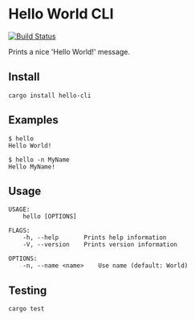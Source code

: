 Hello World CLI
===============

[![Build Status](https://travis-ci.org/fpoli/rust-hello-cli.svg?branch=master)](https://travis-ci.org/fpoli/rust-hello-cli)

Prints a nice 'Hello World!' message.


Install
-------

```
cargo install hello-cli
```


Examples
--------
```
$ hello
Hello World!
```

```
$ hello -n MyName
Hello MyName!
```


Usage
-----

```
USAGE:
    hello [OPTIONS]

FLAGS:
    -h, --help       Prints help information
    -V, --version    Prints version information

OPTIONS:
    -n, --name <name>    Use name (default: World)
```


Testing
-------

```
cargo test
```

